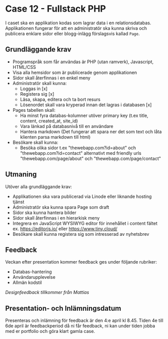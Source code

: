 # Case 12 - Fullstack PHP
I caset ska en applikation kodas som lagrar data i en relationsdatabas. Applikationen fungerar för att en administratör ska kunna skriva och publicera enklare sidor eller blogg-inlägg förslagsvis kallad `Page`.

## Grundläggande krav
- Programspråk som får användas är PHP (utan ramverk), Javascript, HTML/CSS
- Visa alla hemsidor som är publicerade genom applikationen
- Sidor skall återfinnas i en enkel meny
- Administratör skall kunna:
  - Loggas in [x]
  - Registera sig [x]
  - Läsa, skapa, editera och ta bort resurs
  - Lösenordet skall vara kryperad innan det lagras i databasen [x]
- Pages tabellen skall:
  - Ha minst fyra databas-kolumner utöver primary key (t.ex title, content, created_at, site_id)
  - Vara länkad på databasnivå till en användare
  - Hantera markdown (Det fungerar att spara ner det som text och låta klienten parsa markdown till html)
- Besökare skall kunna:
  - Besöka olika sidor t.ex "thewebapp.com?id=about" och "thewebapp.com?id=contact" alternativt med friendly urls "thewebapp.com/page/about" och "thewebapp.com/page/contact"
  
## Utmaning
Utöver alla grundläggande krav:
- Applikationen ska vara publicerad via Linode eller liknande hosting tjänst
- Administratör ska kunna spara Page som draft
- Sidor ska kunna hantera bilder
- Sidor skall återfinnas i en hierarkisk meny
- Integrera en JavaScript WYSIWYG editor för innehållet i content fältet ex. https://editorjs.io/ eller https://www.tiny.cloud/
- Besökare skall kunna registera sig som intresserad av nyhetsbrev
 
## Feedback
Veckan efter presentation kommer feedback ges under följande rubriker:

- Databas-hantering
- Användarupplevelse
- Allmän kodstil

*Designfeedback tillkommer från Mattias*

## Presentation- och Inlämningsdatum
Presenteras och inlämning för feedback är den 4:e april kl 8.45. Tiden 4e till 6de april är feedbackperiod då ni får feedback, ni kan under tiden jobba med er portfolio och göra klart gamla case.